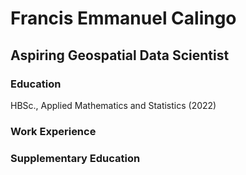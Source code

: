 
# Francis Emmanuel Calingo

## Aspiring Geospatial Data Scientist

### Education
HBSc., Applied Mathematics and Statistics (2022)

### Work Experience

### Supplementary Education 
